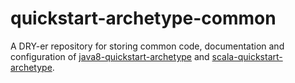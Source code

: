 quickstart-archetype-common
===========================

A DRY-er repository for storing common code, documentation and configuration of [java8-quickstart-archetype](https://github.com/mikkoz/java8-quickstart-archetype) and [scala-quickstart-archetype](https://github.com/mikkoz/scala-quickstart-archetype).
